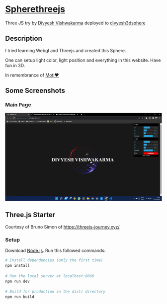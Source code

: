 # [Spherethreejs](https://divyesh3dsphere.web.app/)
Three JS try by [Divyesh Vishwakarma](https://github.com/divyesh1099) deployed to [divyesh3dsphere](https://divyesh3dsphere.web.app/)

## Description
I tried learning Webgl and Threejs and created this Sphere.

One can setup light color, light position and everything in this website. 
Have fun in 3D. 

In remembrance of [Moti❤️](https://iloveyoumoti❤️)

## Some Screenshots

### Main Page

![Main Page](static/assets/screenshot.png)

## Three.js Starter
Courtesy of Bruno Simon of https://threejs-journey.xyz/

### Setup
Download [Node.js](https://nodejs.org/en/download/).
Run this followed commands:

``` bash
# Install dependencies (only the first time)
npm install

# Run the local server at localhost:8080
npm run dev

# Build for production in the dist/ directory
npm run build
```

